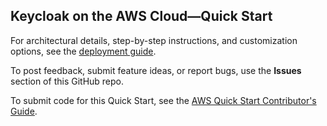 ## Keycloak on the AWS Cloud—Quick Start

For architectural details, step-by-step instructions, and customization options, see the [deployment guide](https://fwd.aws/Jxjb8?).

To post feedback, submit feature ideas, or report bugs, use the **Issues** section of this GitHub repo. 

To submit code for this Quick Start, see the [AWS Quick Start Contributor's Guide](https://aws-quickstart.github.io/).
